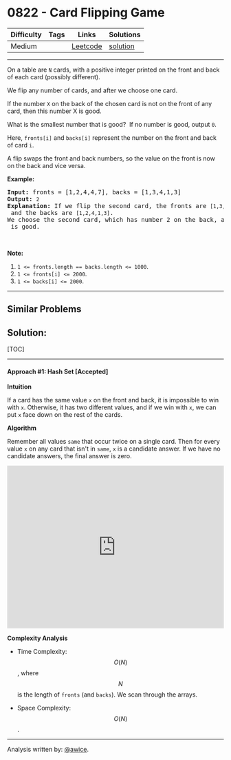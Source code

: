 # 0822 - Card Flipping Game

Difficulty  | Tags | Links | Solutions
----------- | ---- | ----- | -----
Medium |  | [Leetcode](https://leetcode.com/problems/card-flipping-game) | [solution](https://leetcode.com/problems/card-flipping-game/solution/)


-----------

<p>On a table are <code>N</code> cards, with a positive integer printed on the front and back of each card (possibly different).</p>

<p>We flip any number of cards, and after we choose one&nbsp;card.&nbsp;</p>

<p>If the number <code>X</code> on the back of the chosen&nbsp;card is not on the front of any card, then this number X is good.</p>

<p>What is the smallest number that is good?&nbsp; If no number is good, output <code>0</code>.</p>

<p>Here, <code>fronts[i]</code> and <code>backs[i]</code> represent the number on the front and back of card <code>i</code>.&nbsp;</p>

<p>A&nbsp;flip swaps the front and back numbers, so the value on the front is now on the back and vice versa.</p>

<p><strong>Example:</strong></p>

<pre>
<strong>Input:</strong> fronts = [1,2,4,4,7], backs = [1,3,4,1,3]
<strong>Output:</strong> <code>2</code>
<strong>Explanation:</strong> If we flip the second card, the fronts are <code>[1,3,4,4,7]</code> and the backs are <code>[1,2,4,1,3]</code>.
We choose the second card, which has number 2 on the back, and it isn&#39;t on the front of any card, so <code>2</code> is good.</pre>

<p>&nbsp;</p>

<p><strong>Note:</strong></p>

<ol>
	<li><code>1 &lt;= fronts.length == backs.length&nbsp;&lt;=&nbsp;1000</code>.</li>
	<li><code>1 &lt;=&nbsp;fronts[i]&nbsp;&lt;= 2000</code>.</li>
	<li><code>1 &lt;= backs[i]&nbsp;&lt;= 2000</code>.</li>
</ol>


-----------


## Similar Problems




## Solution:

[TOC]

---
#### Approach #1: Hash Set [Accepted]

**Intuition**

If a card has the same value `x` on the front and back, it is impossible to win with `x`.  Otherwise, it has two different values, and if we win with `x`, we can put `x` face down on the rest of the cards.

**Algorithm**

Remember all values `same` that occur twice on a single card.  Then for every value `x` on any card that isn't in `same`, `x` is a candidate answer.  If we have no candidate answers, the final answer is zero.

<iframe src="https://leetcode.com/playground/DvJ47nbA/shared" frameBorder="0" width="100%" height="378" name="DvJ47nbA"></iframe>

**Complexity Analysis**

* Time Complexity:  $$O(N)$$, where $$N$$ is the length of `fronts` (and `backs`).  We scan through the arrays.

* Space Complexity: $$O(N)$$.

---

Analysis written by: [@awice](https://leetcode.com/awice).
